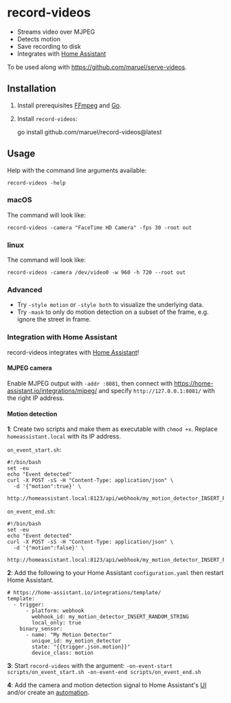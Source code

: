 # record-videos

- Streams video over MJPEG
- Detects motion
- Save recording to disk
- Integrates with [Home Assistant](#integration-with-home-assistant)

To be used along with https://github.com/maruel/serve-videos.


## Installation

1. Install prerequisites [FFmpeg](https://ffmpeg.org/download.html) and [Go](https://go.dev/dl).
2. Install `record-videos`:

    go install github.com/maruel/record-videos@latest


## Usage

Help with the command line arguments available:

    record-videos -help


### macOS

The command will look like:

    record-videos -camera "FaceTime HD Camera" -fps 30 -root out


### linux

The command will look like:

    record-videos -camera /dev/video0 -w 960 -h 720 --root out


### Advanced

- Try `-style motion` or `-style both` to visualize the underlying data.
- Try `-mask` to only do motion detection on a subset of the frame, e.g. ignore
  the street in frame.


### Integration with Home Assistant

record-videos integrates with [Home Assistant](https://home-assistant.io/)!


#### MJPEG camera

Enable MJPEG output with `-addr :8081`, then connect with
https://home-assistant.io/integrations/mjpeg/ and specify
`http://127.0.0.1:8081/` with the right IP address.


#### Motion detection

**1**: Create two scripts and make them as executable with `chmod +x`. Replace
`homeassistant.local` with its IP address.

`on_event_start.sh`:

```
#!/bin/bash
set -eu
echo "Event detected"
curl -X POST -sS -H "Content-Type: application/json" \
  -d '{"motion":true}' \
  http://homeassistant.local:8123/api/webhook/my_motion_detector_INSERT_RANDOM_STRING
```

`on_event_end.sh`:

```
#!/bin/bash
set -eu
echo "Event detected"
curl -X POST -sS -H "Content-Type: application/json" \
  -d '{"motion":false}' \
  http://homeassistant.local:8123/api/webhook/my_motion_detector_INSERT_RANDOM_STRING
```


**2**: Add the following to your Home Assistant `configuration.yaml` then
restart Home Assistant.

```
# https://home-assistant.io/integrations/template/
template:
  - trigger:
      - platform: webhook
        webhook_id: my_motion_detector_INSERT_RANDOM_STRING
        local_only: true
    binary_sensor:
      - name: "My Motion Detector"
        unique_id: my_motion_detector
        state: "{{trigger.json.motion}}"
        device_class: motion
```

**3**: Start `record-videos` with the argument:
`-on-event-start scripts/on_event_start.sh -on-event-end scripts/on_event_end.sh`


**4**: Add the camera and motion detection signal to Home Assistant's
[UI](https://home-assistant.io/dashboards/)
and/or create an [automation](https://home-assistant.io/docs/automation/).
